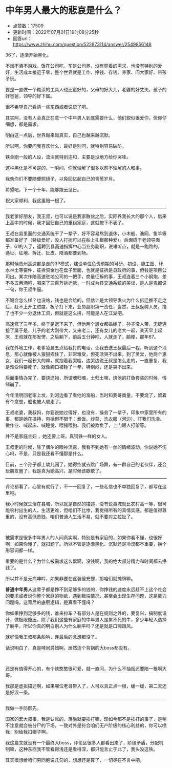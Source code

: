 # 中年男人最大的悲哀是什么？
- 点赞数：17509
- 更新时间：2022年07月01日19时08分25秒
- 回答url：https://www.zhihu.com/question/522873114/answer/2549856148
<body>
 <p data-pid="6aB0AQBQ">36了，逐渐开始黑化。</p>
 <p data-pid="unkMuwrl">不烟不酒不游戏，饭在公司吃，车是公司养，没有穿着的需求，也没有特别的爱好，生活成本接近于零，整个世界就是工作、挣钱、存钱、养家、问大家好、带孩子玩。</p>
 <p data-pid="Bw4bulgH">要是一直做一个糊涂的工具人也还蛮好的，父母的好大儿，老婆的好丈夫，孩子的好爸爸，领导的好下属。</p>
 <p data-pid="wPwwq1Sb">很不希望自己看清一些东西或者说悟了吧。</p>
 <p data-pid="MyIGFCnA">其实阿，没有人会真正在意一个中年男人到底需要什么，他们貌似很爱你，但你仔细想，都是需求。</p>
 <p data-pid="gmUrJmKa">明白这一点后，世界越来越真实，自己也越来越沉默。</p>
 <p data-pid="6QjuLaOR">所以啊，你要问我喜欢什么，最好是别问，就特别容易破防。</p>
 <p data-pid="1XI1P2rm">铁金刚一般的人设，流泪就特别违和，主要是没地方给你哭哇。</p>
 <p data-pid="XMFzyDgC">这种黑化是不可逆的，一瞬间，你就理解了很多以前不理解的人和事。</p>
 <p data-pid="qI37_q2H">我劝你们不要随便照镜子，以免回忆起自己的青葱岁月。</p>
 <p data-pid="j50qUT91">希望吧，下一个十年，能够拨云见日。</p>
 <p data-pid="3tgoBr2p">祝大家顺利，我这里陪一根了。</p>
 <hr>
 <p data-pid="UgY7IRx8">我老爹好朋友，我王叔，也可以说是我家散伙之后，实际养我长大的那个人，后来上高中的时候，我才回归自己的重组家庭，这就按下不表了。</p>
 <p data-pid="RpaTPzui">王叔在县里面的交通系统干了一辈子，好不容易熬到退休，小木船、渔网、鱼竿等都准备好了（特级爱好，没人打扰可以在船上扎根那种爱）。后面碍于老领导面子，61的人了，返聘到县高速指挥中心当业务副职，说难听点，就是一跑路的，选址、征地、拆迁、扯皮、陪酒都要到场。</p>
 <p data-pid="dOB9AhRy">那时候贵州高速都是走的3P模式，建设单位负责前期的可研、初设、施工图、环水林土等要件，征拆资金也在盘子里面，也就是征拆是县政府的事，但钱是项目公司出。某次作陪高速驻地公司的一把手，商量征拆的事，王叔连着三个小钢炮，差不多五两酒吧，喝来了三百万拆迁款，一时成为县交通系统的美谈，是人是鬼都说一句，你王叔牛逼。</p>
 <p data-pid="KwHBVNRc">不喝会怎么样？也没啥，钱也是会给的，但估计是大领导发火为什么拆迁推不走之后，赶不上开工进度，板子打下来，业务副职第一责任，当然，王叔返聘人员，撸了也不少一分退休工资，但就是这么拼，可能是人在江湖吧。</p>
 <p data-pid="jIzM67Om">高速修了三年多，终于是退下来了，但他两个崽女都婚嫁了，孙子没人带，无缝连接了属于是，儿子的老大刚带大，又来老二，还有女儿的老大一起，某天早上起床，王叔就在那发愣，之后躺下，前后五分钟吧，人就走了，脑梗，那年67。</p>
 <p data-pid="9I9z9V97">我在外地工作，老爹凌晨五点给我打的电话，让我去送王叔最后一程，听到这个消息，那心就像被人狠狠捏住了，非常难受，但死活哭不出来，到了灵堂，他两个崽女，我们一起长大的嘛，就抱着我哭哇，边哭边说王叔是怎么走的，一直重复，我是难受得要死了，就像胸口被锤了一拳，特别闷，还是哭不出来。</p>
 <p data-pid="_v2x_Mfp">后面事情办完了，要烧遗物，所谓魂归魂，土归土嘛，烧他的打鱼套装的时候，情绪崩了。</p>
 <p data-pid="r22MFX6L">今年清明回老家上坟，到河边看了看他的渔船，当时和我哥商量，不要烧了，留着有个念想，船也被人顺走了。</p>
 <p data-pid="_3QYLUC1">王叔老婆，我叔妈，你要说她过得好，也没有，操劳了一辈子，印象中家里所有的事，都是她在操持，包括但不限于：煮饭、炒菜、洗衣服（河边）、盯我们洗澡、做作业、喊起床、喊睡觉、喂猪喂狗、我们被欺负了，上门跟人打架等。</p>
 <p data-pid="c24Q0L00">并不是家庭主妇 ，她还要上班，真钢铁一样的女人。</p>
 <p data-pid="r9ksTcPl">王叔走的时候，除了偶尔的眼神流露，我看不到她有一丝的情绪波动，你说她不伤心吗，不是，只是我还看不懂那是什么。</p>
 <p data-pid="w-ryJXaq">目前，三个孙子都上幼儿园了，她得空就去跳广场舞，有一群自己的老伙伴，还会玩朋友圈了，我是真为她高兴，是时候该歇歇了。</p>
 <hr>
 <p data-pid="THuxwQHr">评论都看了，心里有就行了，不一一回复了，一些私信也不单独回复了，都写在这里吧。</p>
 <p data-pid="LPxUXHOO">我小时候就生活在县城，所以就是自然的描述，没有说县城就比农村高一等，很可能农村出生的人，生活更难，但咱们不比惨，我觉得所有的真情实感，都是值得尊重的，没有高低贵贱，咱们普通人生活不易，就不要对立拉扯了。</p>
 <p class="ztext-empty-paragraph"><br></p>
 <p data-pid="5BxyqIwB">被需求是很多中年男人的人间真实啊，特别是有家庭的，如果你看不懂，也很好啊，如果你懂了，就扣题了。所以不管是逐渐黑化、沉默还是冷漠都不重要，换个形容词都一样。</p>
 <p data-pid="4aCBaU6I">重要的是什么？为什么被需求这么累啊，没钱啊，我的绝大部分精力和时间都去挣钱了。</p>
 <p data-pid="L2LEdZC9">所以并不是无病呻吟，如果非要在这装傻充愣，那咱们就摊牌嘛。</p>
 <p data-pid="6CtNMZ67"><b>普通中年男人</b>这辈子都是挣不到足够多的钱的，你挣钱的速度永远赶不上这个社会的要求或者说你整个家庭的物欲，遇到极端情况，甚至会出现生存问题，这是能力问题吗，这背后的底层逻辑，是真看不懂吗？</p>
 <p data-pid="XUsZ16k-">你如果挣到足够多的钱，谁来拉车？有部分人是在规则之外的，要复兴，搞制度设计，做极限施压，除了我们这些有家庭的中年男人是累不死的牛，多少年轻人选择了躺平，所以你真的明白别人为什么躺平吗？还是就是口嗨跟风。</p>
 <p data-pid="gsP77KhN">就好像我王叔那条船呐，连最后的念想都没了。</p>
 <p data-pid="TF6NJjPY">话说明白了，真是味同爵蜡啊，居然连个背锅的大boss都没有。</p>
 <p class="ztext-empty-paragraph"><br></p>
 <p data-pid="i6eub3NO">还是有值得开心的，有个铁憨憨很可爱，就一直问，为什么不抽烟还要陪一根啊大哥。</p>
 <p data-pid="mH67LOtP">我那是虚拟描述啊，如果哪位老哥带入了，人可以真正点一根，缓一缓，第二天还是好汉一条。</p>
 <hr>
 <p data-pid="MotD66gm">我做一手防御先。</p>
 <p data-pid="CVYQmBMG">国家的宏大叙事，我是认账的，落后就要挨打嘛，现如今都不是挨打的事了，是稍不注意就会被分尸的下场，一致对外是符合咱们无产阶级的核心利益的，你可以喷我，别给我扣帽子啊。</p>
 <p data-pid="MzwOZQHa">我这篇文就没有一个最终大boss，评论区很多人都看出来了，阶级矛盾，分配机制嘛，这种东西我不管看得浅还是看得深，都只能言止于此了，我头没这铁。</p>
 <p data-pid="5sAe79lx">其实很想给咱们男同胞说几句的，想想还是算了，一切尽在不言中吧。</p>
</body>